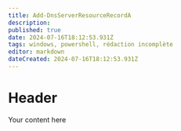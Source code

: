 ```yaml
---
title: Add-DnsServerResourceRecordA
description: 
published: true
date: 2024-07-16T18:12:53.931Z
tags: windows, powershell, rédaction incomplète
editor: markdown
dateCreated: 2024-07-16T18:12:53.931Z
---
```


# Header
Your content here